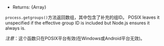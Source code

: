 <!-- YAML
added: v0.9.4
-->

* Returns: {Array}

`process.getgroups()`方法返回数组，其中包含了补充的组ID。
POSIX leaves it unspecified if the effective group ID is included but
Node.js ensures it always is.

*注意*：这个函数只在POSIX平台有效(在Windows或Android平台无效)。

